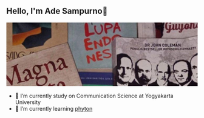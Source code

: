## Hello, I'm Ade Sampurno👋
![Ade Sampurno](img/20250518_233716.jpg)
<!--
**adesampurno/adesampurno** is a ✨ _special_ ✨ repository because its `README.md` (this file) appears on your GitHub profile.

Here are some ideas to get you started:

- 🔭 I’m currently study on Communication Science at Yogyakarta University
- 🌱 I’m currently learning [phyton](https://www.python.org/)
- 👯 I’m looking to collaborate on ...
- 🤔 I’m looking for help with ...
- 💬 Ask me about ...
- 📫 How to reach me: ...
- 😄 Pronouns: ...
- ⚡ Fun fact: ...
-->

- 🔭 I’m currently study on Communication Science at Yogyakarta University
- 🌱 I’m currently learning [phyton](https://www.python.org/)
